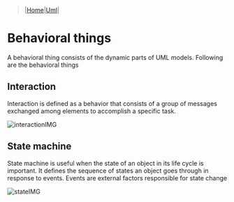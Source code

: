 > |[Home](../index)|[Uml](/Knowledge/UML/index)|
 
# Behavioral things
 
A behavioral thing consists of the dynamic parts of UML models. Following are the behavioral things

## Interaction
Interaction is defined as a behavior that consists of a group of messages exchanged among elements to accomplish a specific task.

![interactionIMG](https://www.tutorialspoint.com/uml/images/uml_message.jpg)

## State machine
State machine is useful when the state of an object in its life cycle is important. It defines the sequence of states an object goes through in response to events. Events are external factors responsible for state change

![stateIMG](https://www.tutorialspoint.com/uml/images/uml_state.jpg)